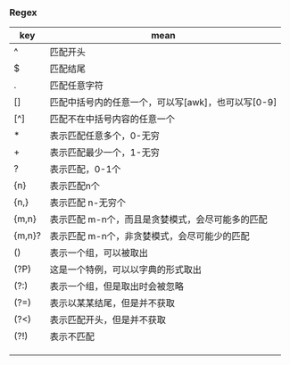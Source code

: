 ### Regex

|key|mean|
|---|---|
|^|匹配开头|
|$|匹配结尾|
|.|匹配任意字符|
|[]|匹配中括号内的任意一个，可以写[awk]，也可以写[0-9]|
|[^]|匹配不在中括号内容的任意一个|
|*|表示匹配任意多个，0-无穷|
|+|表示匹配最少一个，1-无穷|
|?|表示匹配，0-1个|
|{n}|表示匹配n个|
|{n,}|表示匹配 n-无穷个|
|{m,n}|表示匹配 m-n个，而且是贪婪模式，会尽可能多的匹配|
|{m,n}?|表示匹配 m-n个，非贪婪模式，会尽可能少的匹配|
|()|表示一个组，可以被取出|
|(?P<name>)|这是一个特例，可以以字典的形式取出|
|(?:)|表示一个组，但是取出时会被忽略|
|(?=)|表示以某某结尾，但是并不获取|
|(?<)|表示匹配开头，但是并不获取|
|(?!)|表示不匹配|
|||
|||
|||


